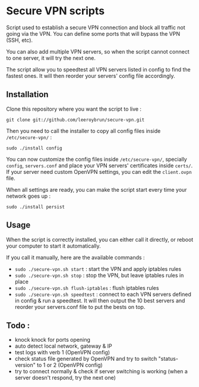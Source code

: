 # Secure VPN scripts
Script used to establish a secure VPN connection and block all traffic not going via the VPN.
You can define some ports that will bypass the VPN (SSH, etc).

You can also add multiple VPN servers, so when the script cannot connect to one server, it will try the next one.

The script allow you to speedtest all VPN servers listed in config to find the fastest ones. It will then reorder your servers' config file accordingly.

## Installation
Clone this repository where you want the script to live :

```shell
git clone git://github.com/leeroybrun/secure-vpn.git
```

Then you need to call the installer to copy all config files inside `/etc/secure-vpn/` :

```shell
sudo ./install config
```

You can now customize the config files inside `/etc/secure-vpn/`, specially `config`, `servers.conf` and place your VPN servers' certificates inside `certs/`.
If your server need custom OpenVPN settings, you can edit the `client.ovpn` file.

When all settings are ready, you can make the script start every time your network goes up :

```shell
sudo ./install persist
```

## Usage

When the script is correctly installed, you can either call it directly, or reboot your computer to start it automatically.

If you call it manually, here are the available commands :

- `sudo ./secure-vpn.sh start` : start the VPN and apply iptables rules
- `sudo ./secure-vpn.sh stop` : stop the VPN, but leave iptables rules in place
- `sudo ./secure-vpn.sh flush-iptables` : flush iptables rules
- `sudo ./secure-vpn.sh speedtest` : connect to each VPN servers defined in config & run a speedtest. It will then output the 10 best servers and reorder your servers.conf file to put the bests on top.

## Todo :
- knock knock for ports opening
- auto detect local network, gateway & IP
- test logs with verb 1 (OpenVPN config)
- check status file generated by OpenVPN and try to switch "status-version" to 1 or 2 (OpenVPN config)
- try to connect normally & check if server switching is working (when a server doesn't respond, try the next one)